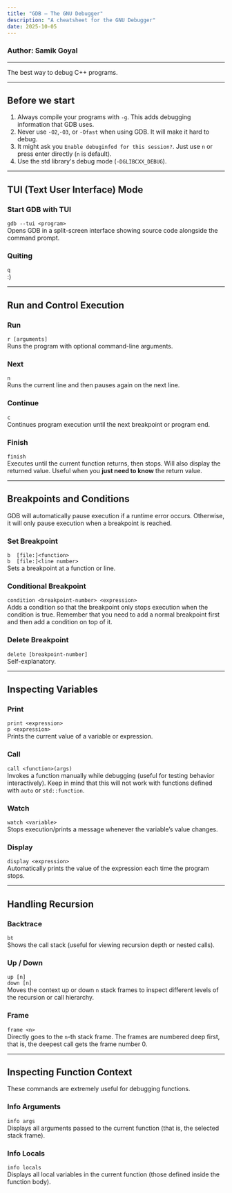 ```yaml
---
title: "GDB – The GNU Debugger"
description: "A cheatsheet for the GNU Debugger"
date: 2025-10-05
---
```

### Author: Samik Goyal
---
The best way to debug C++ programs.

---
## Before we start

1) Always compile your programs with `-g`. This adds debugging information that GDB uses.
2) Never use `-O2`,`-O3`, or `-Ofast` when using GDB. It will make it hard to debug.
3) It might ask you `Enable debuginfod for this session?`. Just use `n` or press enter directly (`n` is default).
4) Use the std library's debug mode (`-DGLIBCXX_DEBUG`).

---
## TUI (Text User Interface) Mode

### **Start GDB with TUI**

`gdb --tui <program>`\
Opens GDB in a split-screen interface showing source code alongside the command prompt.

### **Quiting**

`q`\
:)

---

## Run and Control Execution

### **Run**

`r [arguments]`\
Runs the program with optional command-line arguments.

### **Next**

`n`\
Runs the current line and then pauses again on the next line.

### **Continue**

`c`\
Continues program execution until the next breakpoint or program end.

### **Finish**

`finish`\
Executes until the current function returns, then stops. Will also display the returned value. Useful when you **just need to know** the return value.

---

## Breakpoints and Conditions

GDB will automatically pause execution if a runtime error occurs. Otherwise, it will only pause execution when a breakpoint is reached.

### **Set Breakpoint**

`b  [file:]<function>`\
`b  [file:]<line number>` \
Sets a breakpoint at a function or line.

### **Conditional Breakpoint**

`condition <breakpoint-number> <expression>` \
Adds a condition so that the breakpoint only stops execution when the condition is true. Remember that you need to add a normal breakpoint first and then add a condition on top of it.

### **Delete Breakpoint**

`delete [breakpoint-number]`\
Self-explanatory.

---

## Inspecting Variables

### **Print**

`print <expression>`\
`p <expression>` \
Prints the current value of a variable or expression.

### **Call**

`call <function>(args)` \
Invokes a function manually while debugging (useful for testing behavior interactively). Keep in mind that this will not work with functions defined with `auto` or `std::function`.

### **Watch**

`watch <variable>` \
Stops execution/prints a message whenever the variable’s value changes.

### **Display**

`display <expression>` \
Automatically prints the value of the expression each time the program stops.

---

## Handling Recursion

### **Backtrace**

`bt` \
Shows the call stack (useful for viewing recursion depth or nested calls).

### **Up / Down**

`up [n]`\
`down [n]` \
Moves the context up or down `n` stack frames to inspect different levels of the recursion or call hierarchy.

### **Frame**

`frame <n>`\
Directly goes to the `n`-th stack frame. The frames are numbered deep first, that is, the deepest call gets the frame number 0.

---

## Inspecting Function Context

These commands are extremely useful for debugging functions.

### **Info Arguments**

`info args`\
Displays all arguments passed to the current function (that is, the selected stack frame).

### **Info Locals**

`info locals`\
Displays all local variables in the current function (those defined inside the function body).